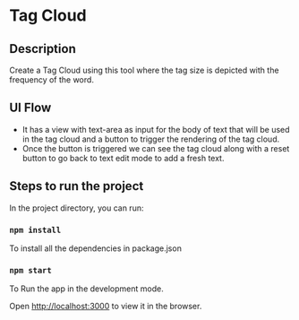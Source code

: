 # **Tag Cloud**

## **Description**
Create a Tag Cloud using this tool where the tag size is depicted with the frequency of the word.

## UI Flow
- It has a view with text-area as input for the body of text that will be used in the tag cloud and a button to trigger the rendering of the tag cloud.
- Once the button is triggered we can see the tag cloud along with a reset button to go back to text edit mode to add a fresh text.

## Steps to run the project
In the project directory, you can run:

### `npm install`
To install all the dependencies in package.json

### `npm start`
To Run the app in the development mode.

Open [http://localhost:3000](http://localhost:3000) to view it in the browser.

